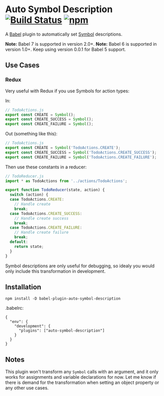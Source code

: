 # Auto Symbol Description [![Build Status](https://travis-ci.org/kentor/babel-plugin-auto-symbol-description.svg)](https://travis-ci.org/kentor/babel-plugin-auto-symbol-description) [![npm](https://img.shields.io/npm/v/babel-plugin-auto-symbol-description.svg)](https://www.npmjs.com/package/babel-plugin-auto-symbol-description)

A [Babel][b] plugin to automatically set [Symbol][s] descriptions.

**Note:** Babel 7 is supported in version 2.0+.
**Note:** Babel 6 is supported in version 1.0+. Keep using version 0.0.1
for Babel 5 support.

## Use Cases

### Redux
Very useful with Redux if you use Symbols for action types:

In:

```js
// TodoActions.js
export const CREATE = Symbol();
export const CREATE_SUCCESS = Symbol();
export const CREATE_FAILURE = Symbol();
```

Out (something like this):

```js
// TodoActions.js
export const CREATE = Symbol('TodoActions.CREATE');
export const CREATE_SUCCESS = Symbol('TodoActions.CREATE_SUCCESS');
export const CREATE_FAILURE = Symbol('TodoActions.CREATE_FAILURE');
```

Then use these constants in a reducer:

```js
// TodoReducer.js
import * as TodoActions from '../actions/TodoActions';

export function TodoReducer(state, action) {
  switch (action) {
  case TodoActions.CREATE:
    // Handle create
    break;
  case TodoActions.CREATE_SUCCESS:
    // Handle create success
    break;
  case TodoActions.CREATE_FAILURE:
    // Handle create failure
    break;
  default:
    return state;
  }
}
```

Symbol descriptions are only useful for debugging, so idealy you would only
include this transformation in development.

## Installation

```
npm install -D babel-plugin-auto-symbol-description
```

.babelrc:
```
{
  "env": {
    "development": {
      "plugins": ["auto-symbol-description"]
    }
  }
}
```

## Notes

This plugin won't transform any `Symbol` calls with an argument, and it only
works for assignments and variable declarations for now. Let me know if there is
demand for the transformation when setting an object property or any other use
cases.

[b]: http://babeljs.io/
[s]: https://developer.mozilla.org/en-US/docs/Web/JavaScript/Reference/Global_Objects/Symbol
